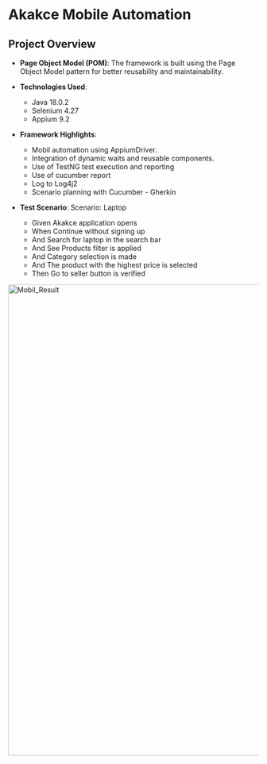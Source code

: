 # Akakce Mobile Automation
## Project Overview

- **Page Object Model (POM)**: The framework is built using the Page Object Model pattern for better reusability and maintainability.
- **Technologies Used**:
  - Java 18.0.2
  - Selenium 4.27
  - Appium 9.2
- **Framework Highlights**:
  - Mobil automation using AppiumDriver.
  - Integration of dynamic waits and reusable components.
  - Use of TestNG  test execution and reporting
  - Use of cucumber report
  - Log to Log4j2
  - Scenario planning with Cucumber - Gherkin
    
- **Test Scenario**:
   Scenario: Laptop
   - Given Akakce application opens
   - When  Continue without signing up
   - And   Search for laptop in the search bar
   - And   See Products filter is applied
   - And   Category selection is made
   - And   The product with the highest price is selected
   - Then  Go to seller button is verified
    


   
<img width="949" alt="Mobil_Result" src="https://github.com/user-attachments/assets/57107870-c112-414d-a186-1514038f1b48" />


